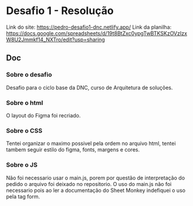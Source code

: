 # Desafio 1 - Resolução

Link do site: https://pedro-desafio1-dnc.netlify.app/
Link da planilha: https://docs.google.com/spreadsheets/d/19t8BtZxc0ypgTwBTKSKzOVzIzxW8U2Jmmkf14_NXTro/edit?usp=sharing

## Doc

### Sobre o desafio

Desafio para o ciclo base da DNC, curso de Arquitetura de soluções.

### Sobre o html

O layout do Figma foi recriado.

### Sobre o CSS

Tentei organizar o maximo possivel pela ordem no arquivo html, tentei tambem seguir estilo do figma, fonts, margens e cores.

### Sobre o JS

Não foi necessario usar o main.js, porem por questão de interpretação do pedido o arquivo foi deixado no repositorio.
O uso do main.js não foi necessario pois ao ler a documentação do Sheet Monkey indefiquei o uso pela tag form.